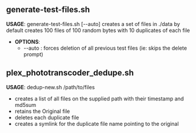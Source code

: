 ## generate-test-files.sh

__USAGE__: generate-test-files.sh [--auto]
    creates a set of files in ./data
    by default creates 100 files of 100 random bytes with 10 duplicates of each file

- __OPTIONS__:
  - --auto : forces deletion of all previous test files (ie: skips the delete prompt)



## plex_phototranscoder_dedupe.sh

__USAGE__: dedup-new.sh /path/to/files
  - creates a list of all files on the supplied path with their timestamp and md5sum
  - retains the Original file
  - deletes each duplicate file
  - creates a symlink for the duplicate file name pointing to the original
 
 
